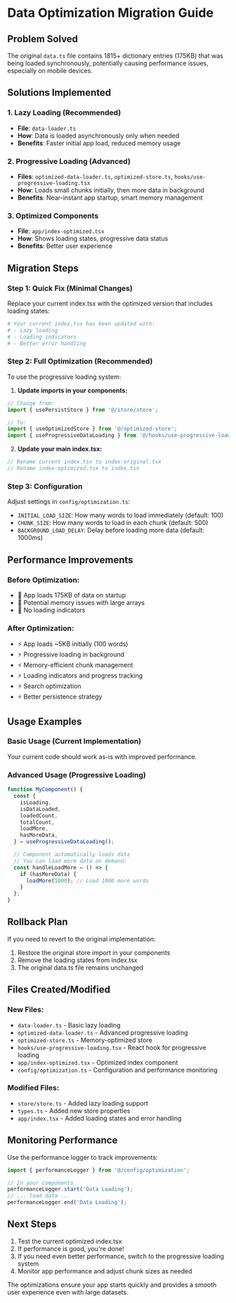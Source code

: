 # Data Optimization Migration Guide

## Problem Solved

The original `data.ts` file contains 1815+ dictionary entries (175KB) that was being loaded synchronously, potentially causing performance issues, especially on mobile devices.

## Solutions Implemented

### 1. **Lazy Loading** (Recommended)

- **File**: `data-loader.ts`
- **How**: Data is loaded asynchronously only when needed
- **Benefits**: Faster initial app load, reduced memory usage

### 2. **Progressive Loading** (Advanced)

- **Files**: `optimized-data-loader.ts`, `optimized-store.ts`, `hooks/use-progressive-loading.tsx`
- **How**: Loads small chunks initially, then more data in background
- **Benefits**: Near-instant app startup, smart memory management

### 3. **Optimized Components**

- **File**: `app/index-optimized.tsx`
- **How**: Shows loading states, progressive data status
- **Benefits**: Better user experience

## Migration Steps

### Step 1: Quick Fix (Minimal Changes)

Replace your current index.tsx with the optimized version that includes loading states:

```bash
# Your current index.tsx has been updated with:
# - Lazy loading
# - Loading indicators
# - Better error handling
```

### Step 2: Full Optimization (Recommended)

To use the progressive loading system:

1. **Update imports in your components:**

```typescript
// Change from:
import { usePersistStore } from '@/store/store';

// To:
import { useOptimizedStore } from '@/optimized-store';
import { useProgressiveDataLoading } from '@/hooks/use-progressive-loading';
```

2. **Update your main index.tsx:**

```typescript
// Rename current index.tsx to index-original.tsx
// Rename index-optimized.tsx to index.tsx
```

### Step 3: Configuration

Adjust settings in `config/optimization.ts`:

- `INITIAL_LOAD_SIZE`: How many words to load immediately (default: 100)
- `CHUNK_SIZE`: How many words to load in each chunk (default: 500)
- `BACKGROUND_LOAD_DELAY`: Delay before loading more data (default: 1000ms)

## Performance Improvements

### Before Optimization:

- 🐌 App loads 175KB of data on startup
- 🐌 Potential memory issues with large arrays
- 🐌 No loading indicators

### After Optimization:

- ⚡ App loads ~5KB initially (100 words)
- ⚡ Progressive loading in background
- ⚡ Memory-efficient chunk management
- ⚡ Loading indicators and progress tracking
- ⚡ Search optimization
- ⚡ Better persistence strategy

## Usage Examples

### Basic Usage (Current Implementation)

Your current code should work as-is with improved performance.

### Advanced Usage (Progressive Loading)

```typescript
function MyComponent() {
  const {
    isLoading,
    isDataLoaded,
    loadedCount,
    totalCount,
    loadMore,
    hasMoreData,
  } = useProgressiveDataLoading();

  // Component automatically loads data
  // You can load more data on demand:
  const handleLoadMore = () => {
    if (hasMoreData) {
      loadMore(1000); // Load 1000 more words
    }
  };
}
```

## Rollback Plan

If you need to revert to the original implementation:

1. Restore the original store import in your components
2. Remove the loading states from index.tsx
3. The original data.ts file remains unchanged

## Files Created/Modified

### New Files:

- `data-loader.ts` - Basic lazy loading
- `optimized-data-loader.ts` - Advanced progressive loading
- `optimized-store.ts` - Memory-optimized store
- `hooks/use-progressive-loading.tsx` - React hook for progressive loading
- `app/index-optimized.tsx` - Optimized index component
- `config/optimization.ts` - Configuration and performance monitoring

### Modified Files:

- `store/store.ts` - Added lazy loading support
- `types.ts` - Added new store properties
- `app/index.tsx` - Added loading states and error handling

## Monitoring Performance

Use the performance logger to track improvements:

```typescript
import { performanceLogger } from '@/config/optimization';

// In your components
performanceLogger.start('Data Loading');
// ... load data ...
performanceLogger.end('Data Loading');
```

## Next Steps

1. Test the current optimized index.tsx
2. If performance is good, you're done!
3. If you need even better performance, switch to the progressive loading system
4. Monitor app performance and adjust chunk sizes as needed

The optimizations ensure your app starts quickly and provides a smooth user experience even with large datasets.

